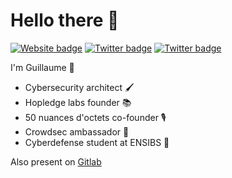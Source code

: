 # Hello there 👋

[![Website badge](https://img.shields.io/website?down_color=red&up_color=green&url=https%3A%2F%2Fhello.guillaume.engineer)](https://hello.guillaume.engineer)
[![Twitter badge](https://img.shields.io/twitter/follow/Sykursen?style=social)](https://twitter.com/Sykursen)
[![Twitter badge](https://img.shields.io/badge/LinkedIn-0077B5?style=social&logo=linkedin)](https://www.linkedin.com/in/guillaume-assier)

I'm Guillaume 🦎

- Cybersecurity architect 🖌️ 
- Hopledge labs founder 📚 
- 50 nuances d'octets co-founder 🎙️
- Crowdsec ambassador 🦙
- Cyberdefense student at ENSIBS 🧭

Also present on [Gitlab](https://gitlab.com/Sykursen) 
